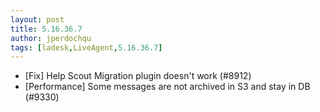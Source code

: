 ```yaml
---
layout: post
title: 5.16.36.7
author: jperdochqu
tags: [ladesk,LiveAgent,5.16.36.7]
---
```


- [Fix] Help Scout Migration plugin doesn't work (#8912)
- [Performance] Some messages are not archived in S3 and stay in DB (#9330)

